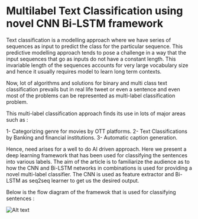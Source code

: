 # Multilabel Text Classification using novel CNN Bi-LSTM framework

Text classification is a modelling approach where we have series of sequences as input to predict the class for the particular sequence. This predictive modelling approach tends to pose a challenge in a way that the input sequences that go as inputs do not have a constant length. This invariable length of the sequences accounts for very large vocabulary size and hence it usually requires model to learn long term contexts. 

Now, lot of algorithms and solutions for binary and multi class text classification prevails but in real life tweet or even a sentence and even most of the problems can be represented as multi-label classification problem.

This multi-label classification approach finds its use in lots of major areas such as :

1- Categorizing genre for movies by OTT platforms.
2- Text Classifications by Banking and financial institutions.
3- Automatic caption generation.

Hence, need arises for a well to do AI driven approach. Here we present a deep learning framework that has been used for classifying the sentences into various labels. The aim of the article is to familiarize the audience as to how the CNN and Bi-LSTM networks in combinations is  used for providing a novel multi-label classifier.
The CNN is used as feature extractor and Bi-LSTM as seq2seq learner to get us the desired output.

Below is the flow diagram of the framewok that is used for classifying sentences :

![Alt text]('C:/Users/Diwas/Desktop/12.PNG'?raw=true "CNN Bi-LSTM Architectural flow")


